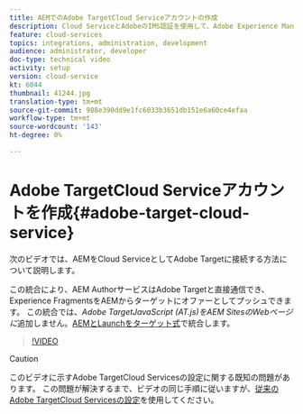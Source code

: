 ```yaml
---
title: AEMでのAdobe TargetCloud Serviceアカウントの作成
description: Cloud ServiceとAdobeのIMS認証を使用して、Adobe Experience ManagerをAdobe TargetとのCloud Serviceとして統合します。
feature: cloud-services
topics: integrations, administration, development
audience: administrator, developer
doc-type: technical video
activity: setup
version: cloud-service
kt: 6044
thumbnail: 41244.jpg
translation-type: tm+mt
source-git-commit: 988e390dd9e1fc6033b3651db151e6a60ce4efaa
workflow-type: tm+mt
source-wordcount: '143'
ht-degree: 0%

---
```



# Adobe TargetCloud Serviceアカウントを作成{#adobe-target-cloud-service}

次のビデオでは、AEMをCloud ServiceとしてAdobe Targetに接続する方法について説明します。

この統合により、AEM AuthorサービスはAdobe Targetと直接通信でき、Experience FragmentsをAEMからターゲットにオファーとしてプッシュできます。  この統合では、*Adobe TargetJavaScript (AT.js)をAEM SitesのWebページに*&#x200B;追加しません。[AEMとLaunchをターゲット式](../experience-platform-launch/connect-aem-launch-adobe-io.md)で統合します。

>[!VIDEO](https://video.tv.adobe.com/v/41244?quality=12&learn=on)

>[!CAUTION]
>
>このビデオに示すAdobe TargetCloud Servicesの設定に関する既知の問題があります。 この問題が解決するまで、ビデオの同じ手順に従いますが、[従来のAdobe TargetCloud Servicesの設定](https://docs.adobe.com/content/help/en/experience-manager-learn/aem-target-tutorial/aem-target-implementation/using-aem-cloud-services.html)を使用してください。

